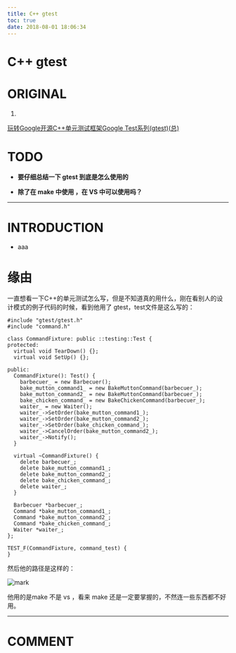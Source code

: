 ```yaml
---
title: C++ gtest
toc: true
date: 2018-08-01 18:06:34
---
```

# C++ gtest


# ORIGINAL






  1.


[玩转Google开源C++单元测试框架Google Test系列(gtest)(总)](https://www.cnblogs.com/coderzh/archive/2009/04/06/1426755.html)







# TODO






  * **要仔细总结一下 gtest 到底是怎么使用的**


  * **除了在 make 中使用 ，在 VS 中可以使用吗？**





* * *





# INTRODUCTION






  * aaa




# 缘由


一直想看一下C++的单元测试怎么写，但是不知道真的用什么，刚在看别人的设计模式的例子代码的时候，看到他用了 gtest，test文件是这么写的：


    #include "gtest/gtest.h"
    #include "command.h"

    class CommandFixture: public ::testing::Test {
    protected:
      virtual void TearDown() {};
      virtual void SetUp() {};

    public:
      CommandFixture(): Test() {
        barbecuer_ = new Barbecuer();
        bake_mutton_command1_ = new BakeMuttonCommand(barbecuer_);
        bake_mutton_command2_ = new BakeMuttonCommand(barbecuer_);
        bake_chicken_command_ = new BakeChickenCommand(barbecuer_);
        waiter_ = new Waiter();
        waiter_->SetOrder(bake_mutton_command1_);
        waiter_->SetOrder(bake_mutton_command2_);
        waiter_->SetOrder(bake_chicken_command_);
        waiter_->CancelOrder(bake_mutton_command2_);
        waiter_->Notify();
      }

      virtual ~CommandFixture() {
        delete barbecuer_;
        delete bake_mutton_command1_;
        delete bake_mutton_command2_;
        delete bake_chicken_command_;
        delete waiter_;
      }

      Barbecuer *barbecuer_;
      Command *bake_mutton_command1_;
      Command *bake_mutton_command2_;
      Command *bake_chicken_command_;
      Waiter *waiter_;
    };

    TEST_F(CommandFixture, command_test) {
    }


然后他的路径是这样的：


![mark](http://pacdb2bfr.bkt.clouddn.com/blog/image/180727/7h21C6mc6c.png?imageslim)

他用的是make 不是 vs ，看来 make 还是一定要掌握的，不然连一些东西都不好用。



















* * *





# COMMENT

